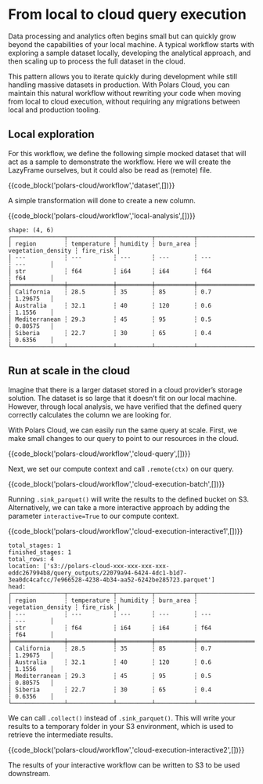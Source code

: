 # From local to cloud query execution

Data processing and analytics often begins small but can quickly grow beyond the capabilities of
your local machine. A typical workflow starts with exploring a sample dataset locally, developing
the analytical approach, and then scaling up to process the full dataset in the cloud.

This pattern allows you to iterate quickly during development while still handling massive datasets
in production. With Polars Cloud, you can maintain this natural workflow without rewriting your code
when moving from local to cloud execution, without requiring any migrations between local and
production tooling.

## Local exploration

For this workflow, we define the following simple mocked dataset that will act as a sample to
demonstrate the workflow. Here we will create the LazyFrame ourselves, but it could also be read as
(remote) file.

{{code_block('polars-cloud/workflow','dataset',[])}}

A simple transformation will done to create a new column.

{{code_block('polars-cloud/workflow','local-analysis',[])}}

```text
shape: (4, 6)
┌───────────────┬─────────────┬──────────┬───────────┬────────────────────┬───────────┐
│ region        ┆ temperature ┆ humidity ┆ burn_area ┆ vegetation_density ┆ fire_risk │
│ ---           ┆ ---         ┆ ---      ┆ ---       ┆ ---                ┆ ---       │
│ str           ┆ f64         ┆ i64      ┆ i64       ┆ f64                ┆ f64       │
╞═══════════════╪═════════════╪══════════╪═══════════╪════════════════════╪═══════════╡
│ California    ┆ 28.5        ┆ 35       ┆ 85        ┆ 0.7                ┆ 1.29675   │
│ Australia     ┆ 32.1        ┆ 40       ┆ 120       ┆ 0.6                ┆ 1.1556    │
│ Mediterranean ┆ 29.3        ┆ 45       ┆ 95        ┆ 0.5                ┆ 0.80575   │
│ Siberia       ┆ 22.7        ┆ 30       ┆ 65        ┆ 0.4                ┆ 0.6356    │
└───────────────┴─────────────┴──────────┴───────────┴────────────────────┴───────────┘
```

## Run at scale in the cloud

Imagine that there is a larger dataset stored in a cloud provider’s storage solution. The dataset is
so large that it doesn’t fit on our local machine. However, through local analysis, we have verified
that the defined query correctly calculates the column we are looking for.

With Polars Cloud, we can easily run the same query at scale. First, we make small changes to our
query to point to our resources in the cloud.

{{code_block('polars-cloud/workflow','cloud-query',[])}}

Next, we set our compute context and call `.remote(ctx)` on our query.

{{code_block('polars-cloud/workflow','cloud-execution-batch',[])}}

Running `.sink_parquet()` will write the results to the defined bucket on S3. Alternatively, we can
take a more interactive approach by adding the parameter `interactive=True` to our compute context.

{{code_block('polars-cloud/workflow','cloud-execution-interactive1',[])}}

```text
total_stages: 1
finished_stages: 1
total_rows: 4
location: ['s3://polars-cloud-xxx-xxx-xxx-xxx-eddc267994b8/query_outputs/22079a94-6424-4dc1-b1d7-3ea0dc4cafcc/7e966528-4238-4b34-aa52-6242be285723.parquet']
head:
┌───────────────┬─────────────┬──────────┬───────────┬────────────────────┬───────────┐
│ region        ┆ temperature ┆ humidity ┆ burn_area ┆ vegetation_density ┆ fire_risk │
│ ---           ┆ ---         ┆ ---      ┆ ---       ┆ ---                ┆ ---       │
│ str           ┆ f64         ┆ i64      ┆ i64       ┆ f64                ┆ f64       │
╞═══════════════╪═════════════╪══════════╪═══════════╪════════════════════╪═══════════╡
│ California    ┆ 28.5        ┆ 35       ┆ 85        ┆ 0.7                ┆ 1.29675   │
│ Australia     ┆ 32.1        ┆ 40       ┆ 120       ┆ 0.6                ┆ 1.1556    │
│ Mediterranean ┆ 29.3        ┆ 45       ┆ 95        ┆ 0.5                ┆ 0.80575   │
│ Siberia       ┆ 22.7        ┆ 30       ┆ 65        ┆ 0.4                ┆ 0.6356    │
└───────────────┴─────────────┴──────────┴───────────┴────────────────────┴───────────┘
```

We can call `.collect()` instead of `.sink_parquet()`. This will write your results to a temporary
folder in your S3 environment, which is used to retrieve the intermediate results.

{{code_block('polars-cloud/workflow','cloud-execution-interactive2',[])}}

The results of your interactive workflow can be written to S3 to be used downstream.
